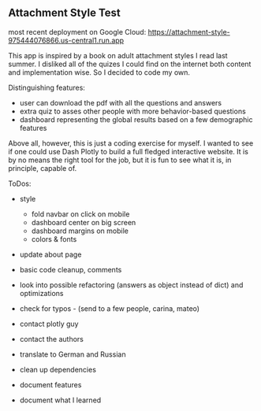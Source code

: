 ## Attachment Style Test

most recent deployment on Google Cloud: https://attachment-style-975444076866.us-central1.run.app

This app is inspired by a book on adult attachment styles I read last summer.
I disliked all of the quizes I could find on the internet both content and implementation
wise. So I decided to code my own.

Distinguishing features:
- user can download the pdf with all the questions and answers
- extra quiz to asses other people with more behavior-based questions
- dashboard representing the global results based on a few demographic features

Above all, however, this is just a coding exercise for myself. I wanted to see if one
could use Dash Plotly to build a full fledged interactive website. It is by no means 
the right tool for the job, but it is fun to see what it is, in principle, capable of.

ToDos:
- style
  - fold navbar on click on mobile
  - dashboard center on big screen
  - dashboard margins on mobile
  - colors & fonts
- update about page
- basic code cleanup, comments
- look into possible refactoring (answers as object instead of dict) and optimizations
- check for typos - (send to a few people, carina, mateo)

- contact plotly guy
- contact the authors

- translate to German and Russian

- clean up dependencies  
- document features
- document what I learned
